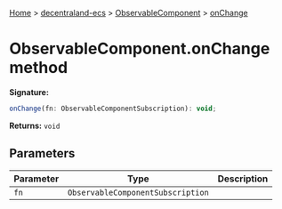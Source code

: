 [Home](./index) &gt; [decentraland-ecs](./decentraland-ecs.md) &gt; [ObservableComponent](./decentraland-ecs.observablecomponent.md) &gt; [onChange](./decentraland-ecs.observablecomponent.onchange.md)

# ObservableComponent.onChange method


**Signature:**
```javascript
onChange(fn: ObservableComponentSubscription): void;
```
**Returns:** `void`

## Parameters

|  Parameter | Type | Description |
|  --- | --- | --- |
|  `fn` | `ObservableComponentSubscription` |  |


